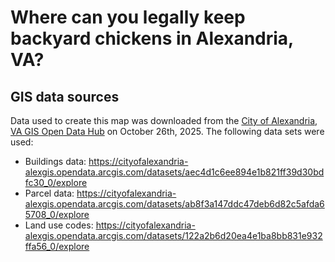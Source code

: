 # Where can you legally keep backyard chickens in Alexandria, VA?

## GIS data sources

Data used to create this map was downloaded from the [City of Alexandria, VA GIS Open Data Hub](https://cityofalexandria-alexgis.opendata.arcgis.com/) on October 26th, 2025. The following data sets were used:

- Buildings data: https://cityofalexandria-alexgis.opendata.arcgis.com/datasets/aec4d1c6ee894e1b821ff39d30bdfc30_0/explore
- Parcel data: https://cityofalexandria-alexgis.opendata.arcgis.com/datasets/ab8f3a147ddc47deb6d82c5afda65708_0/explore
- Land use codes: https://cityofalexandria-alexgis.opendata.arcgis.com/datasets/122a2b6d20ea4e1ba8bb831e932ffa56_0/explore